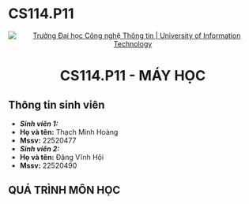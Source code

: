 # CS114.P11
<p align="center">
  <a href="https://www.uit.edu.vn/" title="Trường Đại học Công nghệ Thông tin" style="border: 5;">
    <img src="https://i.imgur.com/WmMnSRt.png" alt="Trường Đại học Công nghệ Thông tin | University of Information Technology">
  </a>
</p>

<!-- Title -->
<h1 align="center"><b>CS114.P11 - MÁY HỌC</b></h1>

## Thông tin sinh viên
* ***Sinh viên 1:***
* **Họ và tên:** Thạch Minh Hoàng
* **Mssv:** 22520477
* ***Sinh viên 2:***
* **Họ và tên:** Đặng Vĩnh Hội
* **Mssv:** 22520490


## QUÁ TRÌNH MÔN HỌC
